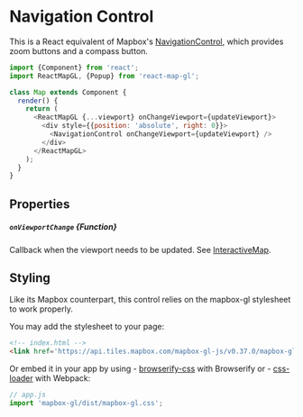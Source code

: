 # Navigation Control

This is a React equivalent of Mapbox's [NavigationControl](https://www.mapbox.com/mapbox-gl-js/api/#navigationcontrol),
which provides zoom buttons and a compass button.

```js
import {Component} from 'react';
import ReactMapGL, {Popup} from 'react-map-gl';

class Map extends Component {
  render() {
    return (
      <ReactMapGL {...viewport} onChangeViewport={updateViewport}>
        <div style={{position: 'absolute', right: 0}}>
          <NavigationControl onChangeViewport={updateViewport} />
        </div>
      </ReactMapGL>
    );
  }
}
```

## Properties

##### `onViewportChange` {Function}
Callback when the viewport needs to be updated. See [InteractiveMap](/docs/components/interactive-map.md).

## Styling

Like its Mapbox counterpart, this control relies on the mapbox-gl stylesheet to work properly.

You may add the stylesheet to your page:
```html
<!-- index.html -->
<link href='https://api.tiles.mapbox.com/mapbox-gl-js/v0.37.0/mapbox-gl.css' rel='stylesheet' />
```

Or embed it in your app by using - [browserify-css](https://www.npmjs.com/package/browserify-css)
with Browserify or - [css-loader](https://webpack.github.io/docs/stylesheets.html) with Webpack:
```js
// app.js
import 'mapbox-gl/dist/mapbox-gl.css';
```
